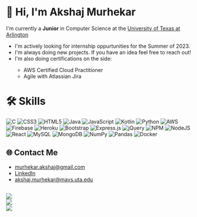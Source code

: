 # 💫 Hi, I'm Akshaj Murhekar
<p>I'm currently a <strong>Junior</strong> in Computer Science at the <a href="https://www.uta.edu/academics/schools-colleges/engineering/academics/departments/cse" target="_blank">University of Texas at Arlington</a></p>
<ul>
  <li>I'm actively looking for internship oppurtunities for the Summer of 2023.</li>
  <li>I'm always doing new projects. If you have an idea feel free to reach out!</li>
  <li>I'm also doing certifications on the side:</li>
    <ul>
      <li>AWS Certified Cloud Practitioner</li>
      <li>Agile with Atlassian Jira</li>
    </ul>
</ul>

# 🛠️ Skills
![C](https://img.shields.io/badge/c-%2300599C.svg?style=for-the-badge&logo=c&logoColor=white) ![CSS3](https://img.shields.io/badge/css3-%231572B6.svg?style=for-the-badge&logo=css3&logoColor=white) ![HTML5](https://img.shields.io/badge/html5-%23E34F26.svg?style=for-the-badge&logo=html5&logoColor=white) ![Java](https://img.shields.io/badge/java-%23ED8B00.svg?style=for-the-badge&logo=java&logoColor=white) ![JavaScript](https://img.shields.io/badge/javascript-%23323330.svg?style=for-the-badge&logo=javascript&logoColor=%23F7DF1E) ![Kotlin](https://img.shields.io/badge/kotlin-%230095D5.svg?style=for-the-badge&logo=kotlin&logoColor=white) ![Python](https://img.shields.io/badge/python-3670A0?style=for-the-badge&logo=python&logoColor=ffdd54) ![AWS](https://img.shields.io/badge/AWS-%23FF9900.svg?style=for-the-badge&logo=amazon-aws&logoColor=white) ![Firebase](https://img.shields.io/badge/firebase-%23039BE5.svg?style=for-the-badge&logo=firebase) ![Heroku](https://img.shields.io/badge/heroku-%23430098.svg?style=for-the-badge&logo=heroku&logoColor=white) ![Bootstrap](https://img.shields.io/badge/bootstrap-%23563D7C.svg?style=for-the-badge&logo=bootstrap&logoColor=white) ![Express.js](https://img.shields.io/badge/express.js-%23404d59.svg?style=for-the-badge&logo=express&logoColor=%2361DAFB) ![jQuery](https://img.shields.io/badge/jquery-%230769AD.svg?style=for-the-badge&logo=jquery&logoColor=white) ![NPM](https://img.shields.io/badge/NPM-%23000000.svg?style=for-the-badge&logo=npm&logoColor=white) ![NodeJS](https://img.shields.io/badge/node.js-6DA55F?style=for-the-badge&logo=node.js&logoColor=white) ![React](https://img.shields.io/badge/react-%2320232a.svg?style=for-the-badge&logo=react&logoColor=%2361DAFB) ![MySQL](https://img.shields.io/badge/mysql-%2300f.svg?style=for-the-badge&logo=mysql&logoColor=white) ![MongoDB](https://img.shields.io/badge/MongoDB-%234ea94b.svg?style=for-the-badge&logo=mongodb&logoColor=white) ![NumPy](https://img.shields.io/badge/numpy-%23013243.svg?style=for-the-badge&logo=numpy&logoColor=white) ![Pandas](https://img.shields.io/badge/pandas-%23150458.svg?style=for-the-badge&logo=pandas&logoColor=white) ![Docker](https://img.shields.io/badge/docker-%230db7ed.svg?style=for-the-badge&logo=docker&logoColor=white)

## 🌐 Contact Me

<ul>
  <li><a href="mailto:murhekar.akshaj@gmail.com">murhekar.akshaj@gmail.com</a></li>
  <li><a href="https://www.linkedin.com/in/akshaj-murhekar/">LinkedIn</a></li>
  <li><a href="mailto:akshaj.murhekar@mavs.uta.edu">akshaj.murhekar@mavs.uta.edu</a></li>
</ul>

## 

![](https://github-readme-stats.vercel.app/api?username=akshaj02&theme=monokai&hide_border=true&include_all_commits=true&count_private=true)<br/>
![](https://github-readme-streak-stats.herokuapp.com/?user=akshaj02&theme=monokai&hide_border=true)<br/>
![](https://github-readme-stats.vercel.app/api/top-langs/?username=akshaj02&theme=monokai&hide_border=true&include_all_commits=true&count_private=true&layout=compact)
